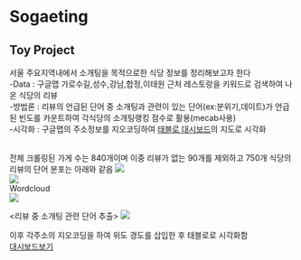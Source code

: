 # Sogaeting
## Toy Project 
서울 주요지역내에서 소개팅을 목적으로한 식당 정보를 정리해보고자 한다 <br>
-Data : 구글맵 가로수길,성수,강남,합정,이태원 근처 레스토랑을 키워드로 검색하여 나온 식당의 리뷰<br>
-방법론 : 리뷰의 언급된 단어 중 소개팅과 관련이 있는 단어(ex:분위기,데이트)가 언급된 빈도를 카운트하여 각식당의 소개팅랭킹 점수로 활용(mecab사용)<br>
-시각화 : 구글맵의 주소정보를 지오코딩하여 [태블로 대시보드](https://public.tableau.com/app/profile/.36194374/viz/sogaeting/1_1?publish=yes)의 지도로 시각화<br>
<br>

전체 크롤링된 가게 수는 840개이며 이중 리뷰가 없는 90개를 제외하고 
750개 식당의 리뷰의 단어 분포는 아래와 같음
![](https://postfiles.pstatic.net/MjAyMjAzMzBfNCAg/MDAxNjQ4NjQ2Nzg3MjEy.hE8OT7ErYjXPML5GlyDLczurD5kuxdO4Hm00Mp3fHUsg.pmQHYTItDLh7IIL09NC_pv2LsyhqqUuOjdlaCVMXsFkg.PNG.ps712/image.png?type=w773)
<br>
![](https://postfiles.pstatic.net/MjAyMjAzMzBfNjMg/MDAxNjQ4NjQ2NzY5MTM3.HdWSWuMQmbZ4vTf_e9rnxYZYnD0H1nqF9fYW4gAvdxAg.Ak2Ugva-0LciS4xCPKEojYJGCZ7Koyn1cjZxluf_KOAg.PNG.ps712/image.png?type=w773)
<br>
Wordcloud<br>
![](https://postfiles.pstatic.net/MjAyMjAzMzBfMTcx/MDAxNjQ4NjQ2ODA1MTE1.PjXMYSXjBfm5q0C4VLq2JisS4ZmIMB5DWVwcm1sUMkUg.vbBN4Q9TswgS6hDmWAgycbu_z5iijTyRoEit_a2FkJsg.PNG.ps712/image.png?type=w773)

<리뷰 중 소개팅 관련 단어 추출>
![](https://postfiles.pstatic.net/MjAyMjAzMzBfMjU5/MDAxNjQ4NjQ2ODg3MTMx.t18EX4gaVBOquBjyLpic_WV2mEyv6X-ACe_f8eikSA4g.HFQARl84_0YTb9Vwlszx1UErHifsfAyXD8LWHlyXPPMg.PNG.ps712/image.png?type=w773)

이후 각주소의 지오코딩을 하여 위도 경도를 삽입한 후 태블로로 시각화함<br>
[대시보드보기](https://public.tableau.com/app/profile/.36194374/viz/sogaeting/1_1?publish=yes)



